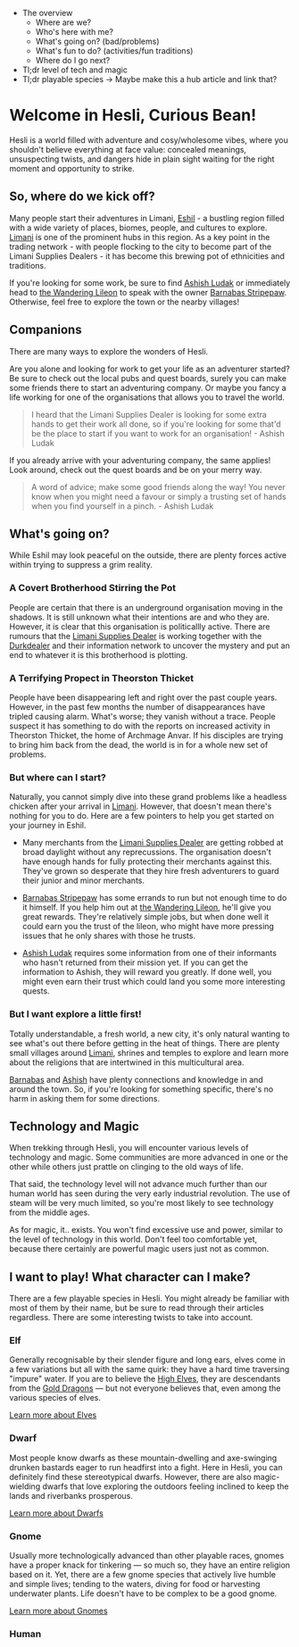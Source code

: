 - The overview
    - Where are we?
    - Who's here with me?
    - What's going on? (bad/problems)
    - What's fun to do? (activities/fun traditions)
    - Where do I go next?
- Tl;dr level of tech and magic
- Tl;dr playable species -> Maybe make this a hub article and link that?

# Welcome in Hesli, Curious Bean!
Hesli is a world filled with adventure and cosy/wholesome vibes, where you shouldn't believe everything at face value: concealed meanings, unsuspecting twists, and dangers hide in plain sight waiting for the right moment and opportunity to strike.

## So, where do we kick off?
Many people start their adventures in Limani, [Eshil](./regions/eshil.md) - a bustling region filled with a wide variety of places, biomes, people, and cultures to explore. [Limani](./regions/eshil/limani.md) is one of the prominent hubs in this region. As a key point in the trading network - with people flocking to the city to become part of the Limani Supplies Dealers - it has become this brewing pot of ethnicities and traditions.

If you're looking for some work, be sure to find [Ashish Ludak](./npcs/eshil/ashishLudak.md) or immediately head to [the Wandering Lileon](./regions/eshil/limani/wanderingLileon.md) to speak with the owner [Barnabas Stripepaw](./npcs/eshil/barnabasStripepaw.md). Otherwise, feel free to explore the town or the nearby villages!

## Companions
There are many ways to explore the wonders of Hesli.

Are you alone and looking for work to get your life as an adventurer started? Be sure to check out the local pubs and quest boards, surely you can make some friends there to start an adventuring company. Or maybe you fancy a life working for one of the organisations that allows you to travel the world.

> I heard that the Limani Supplies Dealer is looking for some extra hands to get their work all done, so if you're looking for some that'd be the place to start if you want to work for an organisation! - Ashish Ludak

If you already arrive with your adventuring company, the same applies! Look around, check out the quest boards and be on your merry way.

> A word of advice; make some good friends along the way! You never know when you might need a favour or simply a trusting set of hands when you find yourself in a pinch. - Ashish Ludak

## What's going on?
While Eshil may look peaceful on the outside, there are plenty forces active within trying to suppress a grim reality.

### A Covert Brotherhood Stirring the Pot
People are certain that there is an underground organisation moving in the shadows. It is still unknown what their intentions are and who they are. However, it is clear that this organisation is politicallly active. There are rumours that the [Limani Supplies Dealer]() is working together with the [Durkdealer]() and their information network to uncover the mystery and put an end to whatever it is this brotherhood is plotting.

### A Terrifying Propect in Theorston Thicket
People have been disappearing left and right over the past couple years. However, in the past few months the number of disappearances have tripled causing alarm. What's worse; they vanish without a trace. People suspect it has something to do with the reports on increased activity in Theorston Thicket, the home of Archmage Anvar. If his disciples are trying to bring him back from the dead, the world is in for a whole new set of problems.

### But where can I start?
Naturally, you cannot simply dive into these grand problems like a headless chicken after your arrival in [Limani](./regions/eshil/limani.md). However, that doesn't mean there's nothing for you to do. Here are a few pointers to help you get started on your journey in Eshil. 

- Many merchants from the [Limani Supplies Dealer]() are getting robbed at broad daylight without any reprecussions. The organisation doesn't have enough hands for fully protecting their merchants against this. They've grown so desperate that they hire fresh adventurers to guard their junior and minor merchants.

- [Barnabas Stripepaw](./npcs/eshil/barnabasStripepaw.md) has some errands to run but not enough time to do it himself. If you help him out at [the Wandering Lileon](./regions/eshil/limani/wanderingLileon.md), he'll give you great rewards. They're relatively simple jobs, but when done well it could earn you the trust of the lileon, who might have more pressing issues that he only shares with those he trusts.

- [Ashish Ludak](./npcs/eshil/ashishLudak.md) requires some information from one of their informants who hasn't returned from their mission yet. If you can get the information to Ashish, they will reward you greatly. If done well, you might even earn their trust which could land you some more interesting quests.

### But I want explore a little first!
Totally understandable, a fresh world, a new city, it's only natural wanting to see what's out there before getting in the heat of things. There are plenty small villages around [Limani](./regions/eshil/limani.md), shrines and temples to explore and learn more about the religions that are intertwined in this multicultural area.

[Barnabas](./npcs/eshil/barnabasStripepaw.md) and [Ashish](./npcs/eshil/ashishLudak.md) have plenty connections and knowledge in and around the town. So, if you're looking for something specific, there's no harm in asking them for some directions.

## Technology and Magic
When trekking through Hesli, you will encounter various levels of technology and magic. Some communities are more advanced in one or the other while others just prattle on clinging to the old ways of life. 

That said, the technology level will not advance much further than our human world has seen during the very early industrial revolution. The use of steam will be very much limited, so you're most likely to see technology from the middle ages.

As for magic, it.. exists. You won't find excessive use and power, similar to the level of technology in this world. Don't feel too comfortable yet, because there certainly are powerful magic users just not as common.

## I want to play! What character can I make?
There are a few playable species in Hesli. You might already be familiar with most of them by their name, but be sure to read through their articles regardless. There are some interesting twists to take into account.

### Elf
Generally recognisable by their slender figure and long ears, elves come in a few variations but all with the same quirk: they have a hard time traversing "impure" water. If you are to believe the [High Elves](./encyclopaedia/biota/fauna/people/elf/highElf.md), they are descendants from the [Gold Dragons](./encyclopaedia/myths&legends/dragons/goldDragon.md) — but not everyone believes that, even among the various species of elves.

[Learn more about Elves](./encyclopaedia/biota/fauna/people/elf.md)

### Dwarf
Most people know dwarfs as these mountain-dwelling and axe-swinging drunken bastards eager to run headfirst into a fight. Here in Hesli, you can definitely find these stereotypical dwarfs. However, there are also magic-wielding dwarfs that love exploring the outdoors feeling inclined to keep the lands and riverbanks prosperous.

[Learn more about Dwarfs](./encyclopaedia/biota/fauna/people/dwarf.md)

### Gnome
Usually more technologically advanced than other playable races, gnomes have a proper knack for tinkering — so much so, they have an entire religion based on it. Yet, there are a few gnome species that actively live humble and simple lives; tending to the waters, diving for food or harvesting underwater plants. Life doesn't have to be complex to be a good gnome.

[Learn more about Gnomes](./encyclopaedia/biota/fauna/people/gnome.md)

### Human